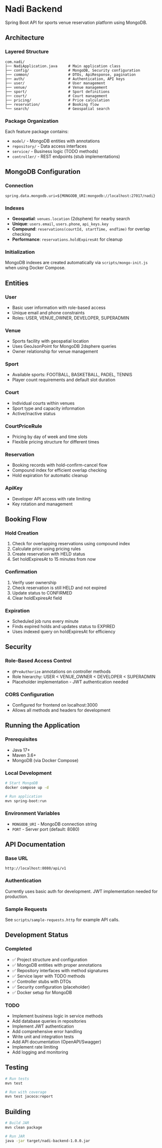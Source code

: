 # Nadi Backend

Spring Boot API for sports venue reservation platform using MongoDB.

## Architecture

### Layered Structure
```
com.nadi/
├── NadiApplication.java     # Main application class
├── config/                  # MongoDB, Security configuration
├── common/                  # DTOs, ApiResponse, pagination
├── auth/                    # Authentication, API keys
├── user/                    # User management
├── venue/                   # Venue management
├── sport/                   # Sport definitions
├── court/                   # Court management
├── pricing/                 # Price calculation
├── reservation/             # Booking flow
└── search/                  # Geospatial search
```

### Package Organization
Each feature package contains:
- `model/` - MongoDB entities with annotations
- `repository/` - Data access interfaces
- `service/` - Business logic (TODO methods)
- `controller/` - REST endpoints (stub implementations)

## MongoDB Configuration

### Connection
```properties
spring.data.mongodb.uri=${MONGODB_URI:mongodb://localhost:27017/nadi}
```

### Indexes
- **Geospatial**: `venues.location` (2dsphere) for nearby search
- **Unique**: `users.email`, `users.phone`, `api_keys.key`
- **Compound**: `reservations(courtId, startTime, endTime)` for overlap checking
- **Performance**: `reservations.holdExpiresAt` for cleanup

### Initialization
MongoDB indexes are created automatically via `scripts/mongo-init.js` when using Docker Compose.

## Entities

### User
- Basic user information with role-based access
- Unique email and phone constraints
- Roles: USER, VENUE_OWNER, DEVELOPER, SUPERADMIN

### Venue
- Sports facility with geospatial location
- Uses GeoJsonPoint for MongoDB 2dsphere queries
- Owner relationship for venue management

### Sport
- Available sports: FOOTBALL, BASKETBALL, PADEL, TENNIS
- Player count requirements and default slot duration

### Court
- Individual courts within venues
- Sport type and capacity information
- Active/inactive status

### CourtPriceRule
- Pricing by day of week and time slots
- Flexible pricing structure for different times

### Reservation
- Booking records with hold-confirm-cancel flow
- Compound index for efficient overlap checking
- Hold expiration for automatic cleanup

### ApiKey
- Developer API access with rate limiting
- Key rotation and management

## Booking Flow

### Hold Creation
1. Check for overlapping reservations using compound index
2. Calculate price using pricing rules
3. Create reservation with HELD status
4. Set holdExpiresAt to 15 minutes from now

### Confirmation
1. Verify user ownership
2. Check reservation is still HELD and not expired
3. Update status to CONFIRMED
4. Clear holdExpiresAt field

### Expiration
- Scheduled job runs every minute
- Finds expired holds and updates status to EXPIRED
- Uses indexed query on holdExpiresAt for efficiency

## Security

### Role-Based Access Control
- `@PreAuthorize` annotations on controller methods
- Role hierarchy: USER < VENUE_OWNER < DEVELOPER < SUPERADMIN
- Placeholder implementation - JWT authentication needed

### CORS Configuration
- Configured for frontend on localhost:3000
- Allows all methods and headers for development

## Running the Application

### Prerequisites
- Java 17+
- Maven 3.6+
- MongoDB (via Docker Compose)

### Local Development
```bash
# Start MongoDB
docker compose up -d

# Run application
mvn spring-boot:run
```

### Environment Variables
- `MONGODB_URI` - MongoDB connection string
- `PORT` - Server port (default: 8080)

## API Documentation

### Base URL
`http://localhost:8080/api/v1`

### Authentication
Currently uses basic auth for development. JWT implementation needed for production.

### Sample Requests
See `scripts/sample-requests.http` for example API calls.

## Development Status

### Completed
- ✅ Project structure and configuration
- ✅ MongoDB entities with proper annotations
- ✅ Repository interfaces with method signatures
- ✅ Service layer with TODO methods
- ✅ Controller stubs with DTOs
- ✅ Security configuration (placeholder)
- ✅ Docker setup for MongoDB

### TODO
- Implement business logic in service methods
- Add database queries in repositories
- Implement JWT authentication
- Add comprehensive error handling
- Write unit and integration tests
- Add API documentation (OpenAPI/Swagger)
- Implement rate limiting
- Add logging and monitoring

## Testing

```bash
# Run tests
mvn test

# Run with coverage
mvn test jacoco:report
```

## Building

```bash
# Build JAR
mvn clean package

# Run JAR
java -jar target/nadi-backend-1.0.0.jar
```